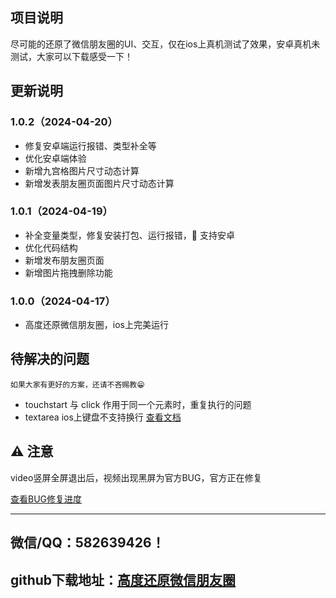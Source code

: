 ## 项目说明

尽可能的还原了微信朋友圈的UI、交互，仅在ios上真机测试了效果，安卓真机未测试，大家可以下载感受一下！

## 更新说明

### 1.0.2（2024-04-20）

- 修复安卓端运行报错、类型补全等
- 优化安卓端体验
- 新增九宫格图片尺寸动态计算
- 新增发表朋友圈页面图片尺寸动态计算

### 1.0.1（2024-04-19）

- 补全变量类型，修复安装打包、运行报错，🎉 支持安卓
- 优化代码结构
- 新增发布朋友圈页面
- 新增图片拖拽删除功能

### 1.0.0（2024-04-17）

- 高度还原微信朋友圈，ios上完美运行

## 待解决的问题

`如果大家有更好的方案，还请不吝赐教😁`

- touchstart 与 click 作用于同一个元素时，重复执行的问题
- textarea ios上键盘不支持换行 [查看文档](https://doc.dcloud.net.cn/uni-app-x/component/textarea.html)

## ⚠️ 注意

video竖屏全屏退出后，视频出现黑屏为官方BUG，官方正在修复

[查看BUG修复进度](https://issues.dcloud.net.cn/pages/issues/detail?id=1491)  

---

## 微信/QQ：582639426！  

## github下载地址：[高度还原微信朋友圈](https://github.com/lmsail/uniapp-x-moments)  